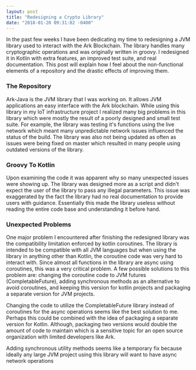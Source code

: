 ```yaml
---
layout: post
title: "Redesigning a Crypto Library"
date: "2018-01-20 09:31:02 -0400"
---
```


In the past few weeks I have been dedicating my time to redesigning a JVM
library used to interact with the Ark Blockchain. The library handles many
cryptographic operations and was originally written in groovy. I redesigned it
in Kotlin with extra features, an improved test suite, and real documentation.
This post will explain how I feel about the non-functional elements of
a repository and the drastic effects of improving them.

### The Repository
Ark-Java is the JVM library that I was working on. It allows JVM applications
an easy interface with the Ark blockchain. While using this library in my IoT
infrastructure project I realized many big problems in this library which were
mostly the result of a poorly designed and small test suite. For example, the
library was testing it's functions using the live network which meant many
unpredictable network issues influenced the status of the build. The library
was also not being updated as often as issues were being fixed on master which
resulted in many people using outdated versions of the library.

### Groovy To Kotlin
Upon examining the code it was apparent why so many unexpected issues were
showing up. The library was designed more as a script and didn't expect the
user of the library to pass any illegal parameters. This issue was exaggerated
by the fact the library had no real documentation to provide users with
guidance. Essentially this made the library useless without reading the entire
code base and understanding it before hand.

### Unexpected Problems
One major problem I encountered after finishing the redesigned library was the
compatibility limitation enforced by kotlin coroutines. The library is intended
to be compatible with all JVM languages but when using the library in anything
other than Kotlin, the coroutine code was very hard to interact with. Since
almost all functions in the library are async using coroutines, this was a very
critical problem. A few possible solutions to this problem are: changing the
coroutine code to JVM futures (CompletableFuture), adding synchronous methods
as an alternative to avoid coroutines, and keeping this version for kotlin
projects and packaging a separate version for JVM projects.

Changing the code to utilize the CompletableFuture library instead of
coroutines for the async operations seems like the best solution to me. Perhaps
this could be combined with the idea of packaging a separate version for
Kotlin. Although, packaging two versions would double the amount of code to
maintain which is a sensitive topic for an open source organization with
limited developers like Ark.

Adding synchronous utility methods seems like a temporary fix because ideally
any large JVM project using this library will want to have async network
operations
